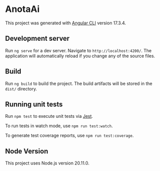 # AnotaAi

This project was generated with [Angular CLI](https://github.com/angular/angular-cli) version 17.3.4.

## Development server

Run `ng serve` for a dev server. Navigate to `http://localhost:4200/`. The application will automatically reload if you change any of the source files.

## Build

Run `ng build` to build the project. The build artifacts will be stored in the `dist/` directory.

## Running unit tests

Run `npm test` to execute unit tests via [Jest](https://jestjs.io/).

To run tests in watch mode, use `npm run test:watch`.

To generate test coverage reports, use `npm run test:coverage`.

## Node Version

This project uses Node.js version 20.11.0.

